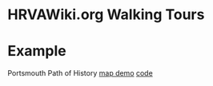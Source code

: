 # HRVAWiki.org Walking Tours


Example
=========
Portsmouth Path of History [map demo](http://bschoenfeld.github.io/hrva-wiki-walking-tour/
) [code](http://bschoenfeld.github.io/hrva-wiki-walking-tour/)
